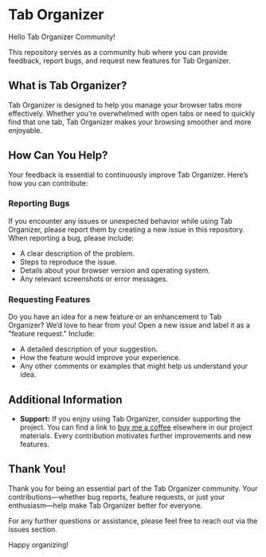 # Tab Organizer

Hello Tab Organizer Community!

This repository serves as a community hub where you can provide feedback, report bugs, and request new features for Tab Organizer.

## What is Tab Organizer?

Tab Organizer is designed to help you manage your browser tabs more effectively. Whether you’re overwhelmed with open tabs or need to quickly find that one tab, Tab Organizer makes your browsing smoother and more enjoyable.

## How Can You Help?

Your feedback is essential to continuously improve Tab Organizer. Here’s how you can contribute:

### Reporting Bugs

If you encounter any issues or unexpected behavior while using Tab Organizer, please report them by creating a new issue in this repository. When reporting a bug, please include:
- A clear description of the problem.
- Steps to reproduce the issue.
- Details about your browser version and operating system.
- Any relevant screenshots or error messages.

### Requesting Features

Do you have an idea for a new feature or an enhancement to Tab Organizer? We’d love to hear from you! Open a new issue and label it as a "feature request." Include:
- A detailed description of your suggestion.
- How the feature would improve your experience.
- Any other comments or examples that might help us understand your idea.

## Additional Information

- **Support:** If you enjoy using Tab Organizer, consider supporting the project. You can find a link to [buy me a coffee](https://buymeacoffee.com/devsam) elsewhere in our project materials. Every contribution motivates further improvements and new features.

## Thank You!

Thank you for being an essential part of the Tab Organizer community. Your contributions—whether bug reports, feature requests, or just your enthusiasm—help make Tab Organizer better for everyone.

For any further questions or assistance, please feel free to reach out via the issues section.

Happy organizing!
